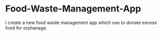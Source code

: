 # Food-Waste-Management-App
I create a new food waste management app which use to donate excess food for orphanage.
